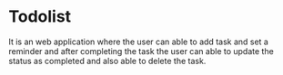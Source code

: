 # Todolist
It is an web application where the user can able to add task and set a reminder and after completing the task the user can able to update the status as completed and also able to delete the task.
